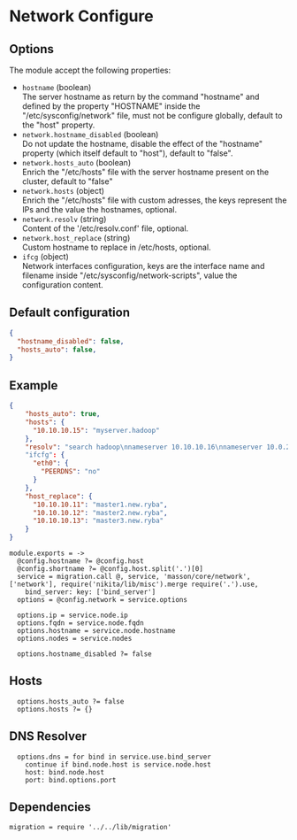 
# Network Configure

## Options

The module accept the following properties:

*   `hostname` (boolean)   
    The server hostname as return by the command "hostname" and defined by the 
    property "HOSTNAME" inside the "/etc/sysconfig/network" file, must not be 
    configure globally, default to the "host" property.   
*   `network.hostname_disabled` (boolean)   
    Do not update the hostname, disable the effect of the
    "hostname" property (which itself default to "host"), 
    default to "false".   
*   `network.hosts_auto` (boolean)   
    Enrich the "/etc/hosts" file with the server hostname present on 
    the cluster, default to "false"   
*   `network.hosts` (object)   
    Enrich the "/etc/hosts" file with custom adresses, the keys represent the 
    IPs and the value the hostnames, optional.   
*   `network.resolv` (string)   
    Content of the '/etc/resolv.conf' file, optional.   
*   `network.host_replace` (string)   
    Custom hostname to replace in /etc/hosts, optional.   
*   `ifcg` (object)   
    Network interfaces configuration, keys are the interface name and filename 
    inside "/etc/sysconfig/network-scripts", value the configuration content.

## Default configuration

```json
{
  "hostname_disabled": false,
  "hosts_auto": false,
}
```

## Example

```json
{
    "hosts_auto": true,
    "hosts": {
      "10.10.10.15": "myserver.hadoop"
    },
    "resolv": "search hadoop\nnameserver 10.10.10.16\nnameserver 10.0.2.3"
    "ifcfg": {
      "eth0": {
        "PEERDNS": "no"
      }
    },
    "host_replace": {
      "10.10.10.11": "master1.new.ryba",
      "10.10.10.12": "master2.new.ryba",
      "10.10.10.13": "master3.new.ryba"
    }
}
```

    module.exports = ->
      @config.hostname ?= @config.host
      @config.shortname ?= @config.host.split('.')[0]
      service = migration.call @, service, 'masson/core/network', ['network'], require('nikita/lib/misc').merge require('.').use,
        bind_server: key: ['bind_server']
      options = @config.network = service.options
      
      options.ip = service.node.ip
      options.fqdn = service.node.fqdn
      options.hostname = service.node.hostname
      options.nodes = service.nodes
      
      options.hostname_disabled ?= false
      
## Hosts

      options.hosts_auto ?= false
      options.hosts ?= {}

## DNS Resolver

      options.dns = for bind in service.use.bind_server
        continue if bind.node.host is service.node.host
        host: bind.node.host
        port: bind.options.port

## Dependencies

    migration = require '../../lib/migration'
